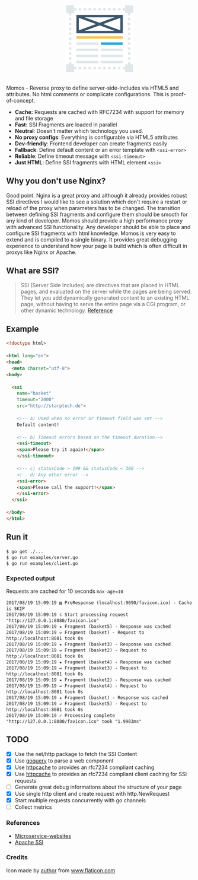 <p align="center">
    <img src="logo.png" alt="Momos logo" /><br /><br />
</p>

Momos - Reverse proxy to define server-side-includes via HTML5 and attributes. No html comments or complicate configurations. This is proof-of-concept. 

- **Cache:** Requests are cached with RFC7234 with support for memory and file storage
- **Fast:** SSI Fragments are loaded in parallel
- **Neutral**: Doesn't matter which technology you used.
- **No proxy configs**: Everything is configurable via HTML5 attributes
- **Dev-friendly**: Frontend developer can create fragments easily
- **Fallback**: Define default content or an error template with `<ssi-error>`
- **Reliable**: Define timeout message with `<ssi-timeout>`
- **Just HTML**: Define SSI fragments with HTML element `<ssi>`

## Why you don't use Nginx?
Good point. Nginx is a great proxy and although it already provides robust SSI directives I would like to see a solution which don't require a restart or reload of the proxy when parameters has to be changed. The transition between defining SSI fragments and configure them should be smooth for any kind of developer. Momos should provide a high performance proxy with advanced SSI functionality. Any developer should be able to place and configure SSI fragments with html knowledge. Momos is very easy to extend and is compiled to a single binary. It provides great debugging experience to understand how your page is build which is often difficult in proxys like Nginx or Apache.

## What are SSI?

> SSI (Server Side Includes) are directives that are placed in HTML pages, and evaluated on the server while the pages are being served. They let you add dynamically generated content to an existing HTML page, without having to serve the entire page via a CGI program, or other dynamic technology.
[Reference](https://httpd.apache.org/docs/current/howto/ssi.html#page-header)


## Example
```html
<!doctype html>

<html lang="en">
<head>
  <meta charset="utf-8">
<body>

  <ssi
    name="basket"
    timeout="2000"
    src="http://starptech.de">

    <!-- a) Used when no error or timeout field was set -->
    Default content!
    
    <!-- b) Timeout errors based on the timeout duration-->
    <ssi-timeout>
    <span>Please try it again!</span>
    </ssi-timeout>
    
    <!-- c) statusCode > 199 && statusCode < 300 -->
    <!-- d) Any other error -->
    <ssi-error>
    <span>Please call the support!</span>
    </ssi-error>
  </ssi>
  
</body>
</html>
```

## Run it

```
$ go get ./...
$ go run examples/server.go
$ go run examples/client.go
```
### Expected output
Requests are cached for 10 seconds `max-age=10`
```
2017/08/19 15:09:19 ▨ PreResponse (localhost:9090/favicon.ico) - Cache is SKIP
2017/08/19 15:09:19 ☇ Start processing request "http://127.0.0.1:8080/favicon.ico"
2017/08/19 15:09:19 ★ Fragment (basket5) - Response was cached
2017/08/19 15:09:19 ➫ Fragment (basket) - Request to http://localhost:8081 took 0s
2017/08/19 15:09:19 ★ Fragment (basket3) - Response was cached
2017/08/19 15:09:19 ➫ Fragment (basket2) - Request to http://localhost:8081 took 0s
2017/08/19 15:09:19 ★ Fragment (basket4) - Response was cached
2017/08/19 15:09:19 ➫ Fragment (basket3) - Request to http://localhost:8081 took 0s
2017/08/19 15:09:19 ★ Fragment (basket2) - Response was cached
2017/08/19 15:09:19 ➫ Fragment (basket4) - Request to http://localhost:8081 took 0s
2017/08/19 15:09:19 ★ Fragment (basket) - Response was cached
2017/08/19 15:09:19 ➫ Fragment (basket5) - Request to http://localhost:8081 took 0s
2017/08/19 15:09:19 ✓ Processing complete "http://127.0.0.1:8080/favicon.ico" took "1.9983ms"
```


## TODO
- [X] Use the net/http package to fetch the SSI Content
- [X] Use [goquery](https://github.com/PuerkitoBio/goquery) to parse a web component
- [X] Use [httpcache](https://github.com/lox/httpcache) to provides an rfc7234 compliant caching
- [X] Use [httpcache](https://github.com/gregjones/httpcache) to provides an rfc7234 compliant client caching for SSI requests
- [ ] Generate great debug informations about the structure of your page
- [X] Use single http client and create request with http.NewRequest
- [X] Start multiple requests concurrently with go channels
- [ ] Collect metrics

### References
- [Microservice-websites](https://gustafnk.github.io/microservice-websites/#integration-techniques)
- [Apache SSI](https://httpd.apache.org/docs/current/howto/ssi.html#page-header)
### Credits
Icon made by [author](https://www.flaticon.com/authors/dinosoftlabs) from www.flaticon.com
